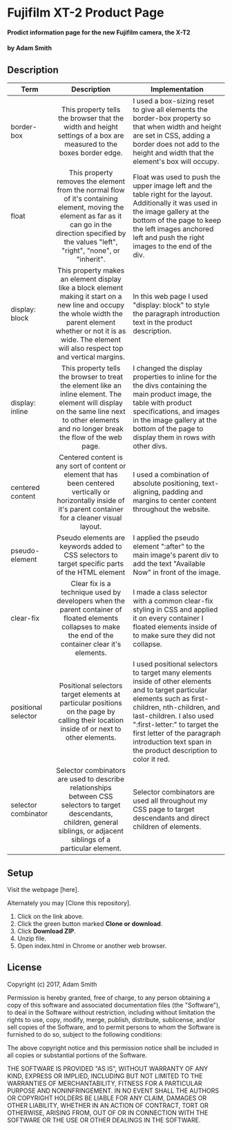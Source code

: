 # Fujifilm XT-2 Product Page

#### Prodict information page for the new Fujifilm camera, the X-T2

#### by **Adam Smith**

## Description



| Term | Description | Implementation |
| -- |:--:| --|
| border-box | This property tells the browser that the width and height settings of a box are measured to the boxes border edge. | I used a box-sizing reset to give all elements the border-box property so that when width and height are set in CSS, adding a border does not add to the height and width that the element's box will occupy. |
| float | This property removes the element from the normal flow of it's containing element, moving the element as far as it can go in the direction specified by the values "left", "right", "none", or "inherit". | Float was used to push the upper image left and the table right for the layout. Additionally it was used in the image gallery at the bottom of the page to keep the left images anchored left and push the right images to the end of the div. |
| display: block | This property makes an element display like a block element making it start on a new line and occupy the whole width the parent element whether or not it is as wide. The element will also respect top and vertical margins.| In this web page I used "display: block" to style the paragraph introduction text in the product description. |
| display: inline | This property tells the browser to treat the element like an inline element. The element will display on the same line next to other elements and no longer break the flow of the web page. | I changed the display properties to inline for the the divs containing the main product image, the table with product specifications, and images in the image gallery at the bottom of the page to display them in rows with other divs. |
| centered content | Centered content is any sort of content or element that has been centered vertically or horizontally inside of it's parent container for a cleaner visual layout. | I used a combination of absolute positioning, text-aligning, padding and margins to center content throughout the website. |
| pseudo-element | Pseudo elements are keywords added to CSS selectors to target specific parts of the HTML element | I applied the pseudo element ":after" to the main image's parent div to add the text "Available Now" in front of the image. |
| clear-fix | Clear fix is a technique used by developers when the parent container of floated elements collapses to make the end of the container clear it's elements. | I made a class selector with a common clear-fix styling in CSS and applied it on every container I floated elements inside of to make sure they did not collapse. |
| positional selector | Positional selectors target elements at particular positions on the page by calling their location inside of or next to other elements. | I used positional selectors to target many elements inside of other elements and to target particular elements such as first-children, nth-children, and last-children.  I also used ":first-letter:" to target the first letter of the paragraph introduction text span in the product description to color it red.|
| selector combinator | Selector combinators are used to describe relationships between CSS selectors to target descendants, children, general siblings, or adjacent siblings of a particular element. | Selector combinators are used all throughout my CSS page to target descendants and direct children of elements. |


## Setup

Visit the webpage [here].

Alternately you may [Clone this repository].
  1. Click on the link above.
  2. Click the green button marked **Clone or download**.
  3. Click **Download ZIP**.
  4. Unzip file.
  5. Open index.html in Chrome or another web browser.

## License

Copyright (c) 2017, Adam Smith

Permission is hereby granted, free of charge, to any person obtaining a copy of this software and associated documentation files (the "Software"), to deal in the Software without restriction, including without limitation the rights to use, copy, modify, merge, publish, distribute, sublicense, and/or sell copies of the Software, and to permit persons to whom the Software is furnished to do so, subject to the following conditions:

The above copyright notice and this permission notice shall be included in all copies or substantial portions of the Software.

THE SOFTWARE IS PROVIDED "AS IS", WITHOUT WARRANTY OF ANY KIND, EXPRESS OR IMPLIED, INCLUDING BUT NOT LIMITED TO THE WARRANTIES OF MERCHANTABILITY, FITNESS FOR A PARTICULAR PURPOSE AND NONINFRINGEMENT. IN NO EVENT SHALL THE AUTHORS OR COPYRIGHT HOLDERS BE LIABLE FOR ANY CLAIM, DAMAGES OR OTHER LIABILITY, WHETHER IN AN ACTION OF CONTRACT, TORT OR OTHERWISE, ARISING FROM, OUT OF OR IN CONNECTION WITH THE SOFTWARE OR THE USE OR OTHER DEALINGS IN THE SOFTWARE.
